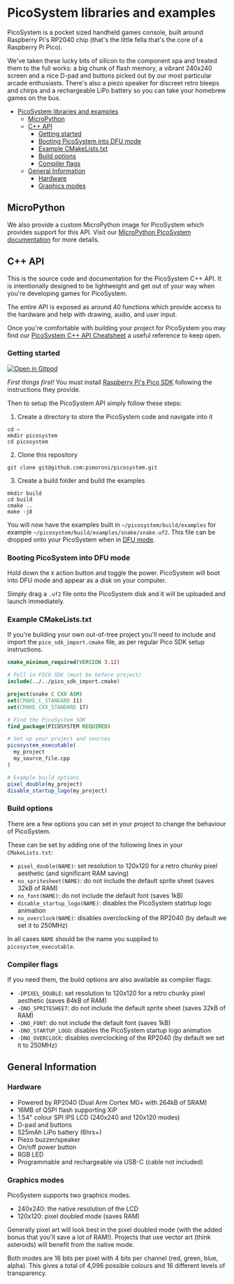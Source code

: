# PicoSystem libraries and examples

PicoSystem is a pocket sized handheld games console, built around Raspberry Pi's
RP2040 chip (that's the little fella that's the core of a Raspberry Pi Pico).

We've taken these lucky bits of silicon to the component spa and treated them to
the full works: a big chunk of flash memory, a vibrant 240x240 screen and a nice
D-pad and buttons picked out by our most particular arcade enthusiasts. There's
also a piezo speaker for discreet retro bleeps and chirps and a rechargeable
LiPo battery so you can take your homebrew games on the bus.

- [PicoSystem libraries and examples](#picosystem-libraries-and-examples)
  - [MicroPython](#micropython)
  - [C++ API](#c-api)
    - [Getting started](#getting-started)
    - [Booting PicoSystem into DFU mode](#booting-picosystem-into-dfu-mode)
    - [Example CMakeLists.txt](#example-cmakeliststxt)
    - [Build options](#build-options)
    - [Compiler flags](#compiler-flags)
  - [General Information](#general-information)
    - [Hardware](#hardware)
    - [Graphics modes](#graphics-modes)

## MicroPython

We also provide a custom MicroPython image for PicoSystem which
provides support for this API. Visit our [MicroPython PicoSystem documentation](micropython/README.md)
for more details.

## C++ API

This is the source code and documentation for the PicoSystem C++ API. It is
intentionally designed to be lightweight and get out of your way when you're
developing games for PicoSystem.

The entire API is exposed as around 40 functions which provide access to the
hardware and help with drawing, audio, and user input.

Once you're comfortable with building your project for PicoSystem you may find
our [PicoSystem C++ API Cheatsheet](https://learn.pimoroni.com/article/picosystem-api-cheatsheet) a useful reference to keep open.

### Getting started

[![Open in Gitpod](https://gitpod.io/button/open-in-gitpod.svg)](https://gitpod.io/#https://github.com/.../...)

*First things first!* You must install
[Raspberry Pi's Pico SDK](https://github.com/raspberrypi/pico-sdk) following the
instructions they provide.

Then to setup the PicoSystem API simply follow these steps:

1. Create a directory to store the PicoSystem code and navigate into it
```
cd ~
mkdir picosystem
cd picosystem
```

2. Clone this repository
```
git clone git@github.com:pimoroni/picosystem.git
```

3. Create a build folder and build the examples
```
mkdir build
cd build
cmake ..
make -j8
```

You will now have the examples built in `~/picosystem/build/examples` for example
`~/picosystem/build/examples/snake/snake.uf2`. This file can be dropped onto your
PicoSystem when in [DFU mode](#booting-picosystem-into-dfu-mode).

### Booting PicoSystem into DFU mode

Hold down the `X` action button and toggle the power. PicoSystem will boot into
DFU mode and appear as a disk on your computer.

Simply drag a `.uf2` file onto the PicoSystem disk and it will be uploaded and
launch immediately.

### Example CMakeLists.txt

If you're building your own out-of-tree project you'll need to include and import the `pico_sdk_import.cmake` file,
as per regular Pico SDK setup instructions.

```cmake
cmake_minimum_required(VERSION 3.12)

# Pull in PICO SDK (must be before project)
include(../../pico_sdk_import.cmake)

project(snake C CXX ASM)
set(CMAKE_C_STANDARD 11)
set(CMAKE_CXX_STANDARD 17)

# Find the PicoSystem SDK
find_package(PICOSYSTEM REQUIRED)

# Set up your project and sources
picosystem_executable(
  my_project
  my_source_file.cpp
)

# Example build options
pixel_double(my_project)
disable_startup_logo(my_project)
```

### Build options

There are a few options you can set in your project to change the behaviour of PicoSystem.

These can be set by adding one of the following lines in your `CMakeLists.txt`:

- `pixel_double(NAME)`: set resolution  to 120x120 for a retro chunky pixel aesthetic (and significant RAM saving)
- `no_spritesheet(NAME)`: do not include the default sprite sheet (saves 32kB of RAM)
- `no_font(NAME)`: do not include the default font (saves 1kB)
- `disable_startup_logo(NAME)`: disables the PicoSystem statrtup logo animation
- `no_overclock(NAME)`: disables overclocking of the RP2040 (by default we set it to 250MHz)

In all cases `NAME` should be the name you supplied to `picosystem_executable`.

### Compiler flags

If you need them, the build options are also available as compiler flags:

- `-DPIXEL_DOUBLE`: set resolution to 120x120 for a retro chunky pixel aesthetic
(saves 84kB of RAM)
- `-DNO_SPRITESHEET`: do not include the default sprite sheet (saves 32kB of
RAM)
- `-DNO_FONT`: do not include the default font (saves 1kB)
- `-DNO_STARTUP_LOGO`: disables the PicoSystem startup logo animation
- `-DNO_OVERCLOCK`: disables overclocking of the RP2040 (by default we set it
to 250MHz)

## General Information

### Hardware

- Powered by RP2040 (Dual Arm Cortex M0+ with 264kB of SRAM)
- 16MB of QSPI flash supporting XiP
- 1.54" colour SPI IPS LCD (240x240 and 120x120 modes)
- D-pad and buttons
- 525mAh LiPo battery (6hrs+)
- Piezo buzzer/speaker
- On/off power button
- RGB LED
- Programmable and rechargeable via USB-C (cable not included)

### Graphics modes

PicoSystem supports two graphics modes.

- 240x240: the native resolution of the LCD
- 120x120: pixel doubled mode (saves RAM)

Generally pixel art will look best in the pixel doubled mode (with the added
bonus that you'll save a lot of RAM!). Projects that use vector art (think
asteroids) will benefit from the native mode.

Both modes are 16 bits per pixel with 4 bits per channel (red, green, blue,
alpha). This gives a total of 4,096 possible colours and 16 different levels of
transparency.